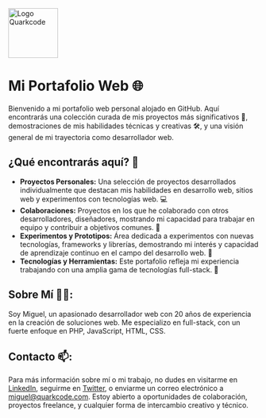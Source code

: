 <img src="https://quarkcode.com/img/logo.svg" alt="Logo Quarkcode" width="100">

# Mi Portafolio Web 🌐

Bienvenido a mi portafolio web personal alojado en GitHub. Aquí encontrarás una colección curada de mis proyectos más significativos 🚀, demostraciones de mis habilidades técnicas y creativas 🛠️, y una visión general de mi trayectoria como desarrollador web.

## ¿Qué encontrarás aquí? 📂

- **Proyectos Personales:** Una selección de proyectos desarrollados individualmente que destacan mis habilidades en desarrollo web, sitios web y experimentos con tecnologías web. 💻
- **Colaboraciones:** Proyectos en los que he colaborado con otros desarrolladores, diseñadores, mostrando mi capacidad para trabajar en equipo y contribuir a objetivos comunes. 🤝
- **Experimentos y Prototipos:** Área dedicada a experimentos con nuevas tecnologías, frameworks y librerías, demostrando mi interés y capacidad de aprendizaje continuo en el campo del desarrollo web. 🧪
- **Tecnologías y Herramientas:** Este portafolio refleja mi experiencia trabajando con una amplia gama de tecnologías full-stack. 🔧

## Sobre Mí 👨‍💻:

Soy Miguel, un apasionado desarrollador web con 20 años de experiencia en la creación de soluciones web. Me especializo en full-stack, con un fuerte enfoque en PHP, JavaScript, HTML, CSS.

## Contacto 📫:

Para más información sobre mí o mi trabajo, no dudes en visitarme en [LinkedIn](https://es.linkedin.com/in/quarkcode), seguirme en [Twitter](https://twitter.com/quarkcode), o enviarme un correo electrónico a [miguel@quarkcode.com](mailto:miguel@quarkcode.com). Estoy abierto a oportunidades de colaboración, proyectos freelance, y cualquier forma de intercambio creativo y técnico.
